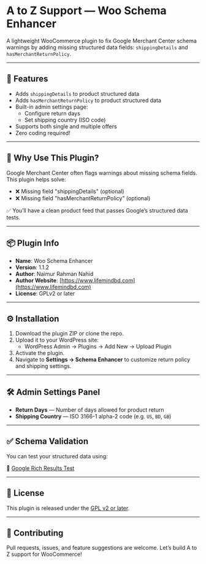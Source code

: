 # A to Z Support — Woo Schema Enhancer

A lightweight WooCommerce plugin to fix Google Merchant Center schema warnings by adding missing structured data fields: `shippingDetails` and `hasMerchantReturnPolicy`.

---

## 🧩 Features

- Adds `shippingDetails` to product structured data
- Adds `hasMerchantReturnPolicy` to product structured data
- Built-in admin settings page:
  - Configure return days
  - Set shipping country (ISO code)
- Supports both single and multiple offers
- Zero coding required!

---

## 🚀 Why Use This Plugin?

Google Merchant Center often flags warnings about missing schema fields. This plugin helps solve:

- ❌ Missing field "shippingDetails" (optional)
- ❌ Missing field "hasMerchantReturnPolicy" (optional)

✅ You’ll have a clean product feed that passes Google’s structured data tests.

---

## 📦 Plugin Info

- **Name**: Woo Schema Enhancer
- **Version**: 1.1.2
- **Author**: Naimur Rahman Nahid
- **Author Website**: [https://www.lifemindbd.com](https://www.lifemindbd.com)
- **License**: GPLv2 or later

---

## ⚙️ Installation

1. Download the plugin ZIP or clone the repo.
2. Upload it to your WordPress site:
   - WordPress Admin → Plugins → Add New → Upload Plugin
3. Activate the plugin.
4. Navigate to **Settings → Schema Enhancer** to customize return policy and shipping settings.

---

## 🛠 Admin Settings Panel

- **Return Days** — Number of days allowed for product return
- **Shipping Country** — ISO 3166-1 alpha-2 code (e.g. `US`, `BD`, `GB`)

---

## ✅ Schema Validation

You can test your structured data using:

🔗 [Google Rich Results Test](https://search.google.com/test/rich-results)

---

## 📃 License

This plugin is released under the [GPL v2 or later](https://www.gnu.org/licenses/gpl-2.0.html).

---

## 🤝 Contributing

Pull requests, issues, and feature suggestions are welcome. Let’s build A to Z support for WooCommerce!
